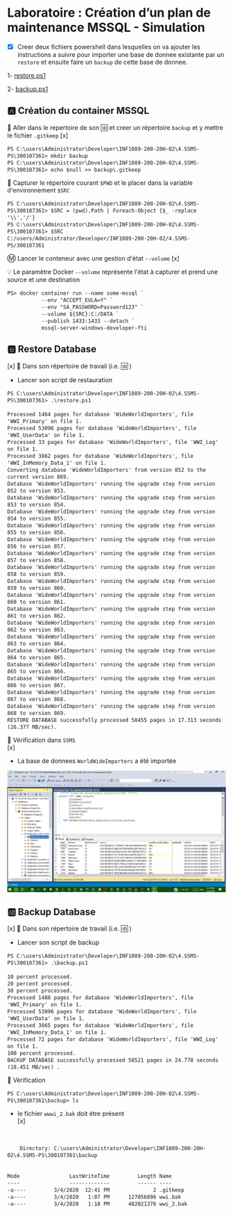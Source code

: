 # Laboratoire : Création d’un plan de maintenance MSSQL - Simulation

*  [x] Creer deux fichiers powershell dans lesquelles on va ajouter les instructions a suivre pour importer une base de donnee existante par un `restore` et ensuite faire un `backup` de cette base de donnee.

1- [restore.ps1](restore.ps1)

2- [backup.ps1](backup.ps1)


## :a: Création du container MSSQL

:pushpin: Aller dans le repertoire de son :id: et creer un répertoire `backup` et y mettre le fichier `.gitkeep`
 [x]
```
PS C:\users\Administrator\Developer\INF1089-200-20H-02\4.SSMS-PS\300107361> mkdir backup
PS C:\users\Administrator\Developer\INF1089-200-20H-02\4.SSMS-PS\300107361> echo $null >> backup\.gitkeep
```

:pushpin: Capturer le répertoire courant `$PWD` et le placer dans la variable d'environnement `$SRC`

```
PS C:\users\Administrator\Developer\INF1089-200-20H-02\4.SSMS-PS\300107361> $SRC = (pwd).Path | Foreach-Object {$_ -replace '\\','/'}
PS C:\users\Administrator\Developer\INF1089-200-20H-02\4.SSMS-PS\300107361> $SRC
C:/users/Administrator/Developer/INF1089-200-20H-02/4.SSMS-PS/300107361
```

:m: Lancer le conteneur avec une gestion d'état `--volume`  [x]

:bulb: Le paramètre Docker `--volume` représente l'état à capturer et prend une source et une destination

```
PS> docker container run --name some-mssql `
           --env "ACCEPT_EULA=Y" `
           --env "SA_PASSWORD=Password123" `
           --volume ${SRC}:C:/DATA `
           --publish 1433:1433 --detach `
           mssql-server-windows-developer-fti
```

## :b: Restore Database 
[x]
:pushpin: Dans son répertoire de travail (i.e. :id: )

* Lancer son script de restauration

```
PS C:\users\Administrator\Developer\INF1089-200-20H-02\4.SSMS-PS\300107361> .\restore.ps1

Processed 1464 pages for database 'WideWorldImporters', file 'WWI_Primary' on file 1.
Processed 53096 pages for database 'WideWorldImporters', file 'WWI_UserData' on file 1.
Processed 33 pages for database 'WideWorldImporters', file 'WWI_Log' on file 1.
Processed 3862 pages for database 'WideWorldImporters', file 'WWI_InMemory_Data_1' on file 1.
Converting database 'WideWorldImporters' from version 852 to the current version 869.
Database 'WideWorldImporters' running the upgrade step from version 852 to version 853.
Database 'WideWorldImporters' running the upgrade step from version 853 to version 854.
Database 'WideWorldImporters' running the upgrade step from version 854 to version 855.
Database 'WideWorldImporters' running the upgrade step from version 855 to version 856.
Database 'WideWorldImporters' running the upgrade step from version 856 to version 857.
Database 'WideWorldImporters' running the upgrade step from version 857 to version 858.
Database 'WideWorldImporters' running the upgrade step from version 858 to version 859.
Database 'WideWorldImporters' running the upgrade step from version 859 to version 860.
Database 'WideWorldImporters' running the upgrade step from version 860 to version 861.
Database 'WideWorldImporters' running the upgrade step from version 861 to version 862.
Database 'WideWorldImporters' running the upgrade step from version 862 to version 863.
Database 'WideWorldImporters' running the upgrade step from version 863 to version 864.
Database 'WideWorldImporters' running the upgrade step from version 864 to version 865.
Database 'WideWorldImporters' running the upgrade step from version 865 to version 866.
Database 'WideWorldImporters' running the upgrade step from version 866 to version 867.
Database 'WideWorldImporters' running the upgrade step from version 867 to version 868.
Database 'WideWorldImporters' running the upgrade step from version 868 to version 869.
RESTORE DATABASE successfully processed 58455 pages in 17.313 seconds (26.377 MB/sec).
```

:pushpin: Vérification dans `SSMS`  
[x]
* La base de donnees `WorldWideImporters` a été importée

<img src="wwi.PNG"></img>

## :ab: Backup Database  
[x]
:pushpin: Dans son répertoire de travail (i.e. :id: )

* Lancer son script de backup

```
PS C:\users\Administrator\Developer\INF1089-200-20H-02\4.SSMS-PS\300107361> .\backup.ps1

10 percent processed.
20 percent processed.
30 percent processed.
Processed 1488 pages for database 'WideWorldImporters', file 'WWI_Primary' on file 1.
Processed 53096 pages for database 'WideWorldImporters', file 'WWI_UserData' on file 1.
Processed 3865 pages for database 'WideWorldImporters', file 'WWI_InMemory_Data_1' on file 1.
Processed 72 pages for database 'WideWorldImporters', file 'WWI_Log' on file 1.
100 percent processed.
BACKUP DATABASE successfully processed 58521 pages in 24.778 seconds (18.451 MB/sec) .
```

:pushpin: Vérification

```
PS C:\users\Administrator\Developer\INF1089-200-20H-02\4.SSMS-PS\300107361\backup> ls
```

* le fichier `wwwi_2.bak` doit ètre présent  
[x]
```


    Directory: C:\users\Administrator\Developer\INF1089-200-20H-02\4.SSMS-PS\300107361\backup


Mode                LastWriteTime         Length Name
----                -------------         ------ ----
-a----         3/4/2020  12:41 PM              2 .gitkeep
-a----         3/4/2020   1:07 PM      127056896 wwi.bak
-a----         3/4/2020   1:18 PM      482021376 wwi_2.bak


```
